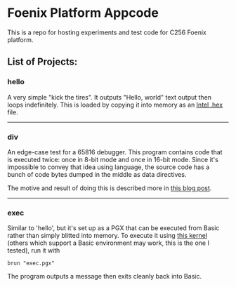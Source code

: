 # Foenix Platform Appcode
This is a repo for hosting experiments and test code for C256 Foenix platform.

## List of Projects:

### hello
A very simple "kick the tires". It outputs "Hello, world" text output then loops indefinitely. This is loaded by copying it into memory as an [Intel .hex](https://en.wikipedia.org/wiki/Intel_HEX) file.

-----

### div
An edge-case test for a 65816 debugger. This program contains code that is executed twice: once in 8-bit mode and once in 16-bit mode. Since it's impossible to convey that idea using language, the source code has a bunch of code bytes dumped in the middle as data directives.

The motive and result of doing this is described more in [this blog post](http://cml-a.com/content/2022/12/15/cursed/).

-----

### exec
Similar to 'hello', but it's set up as a PGX that can be executed from Basic rather than simply blitted into memory. To execute it using [this kernel](https://github.com/Trinity-11/Kernel_FMX) (others which support a Basic environment may work, this is the one I tested), run it with

```
brun "exec.pgx"
```
The program outputs a message then exits cleanly back into Basic.
